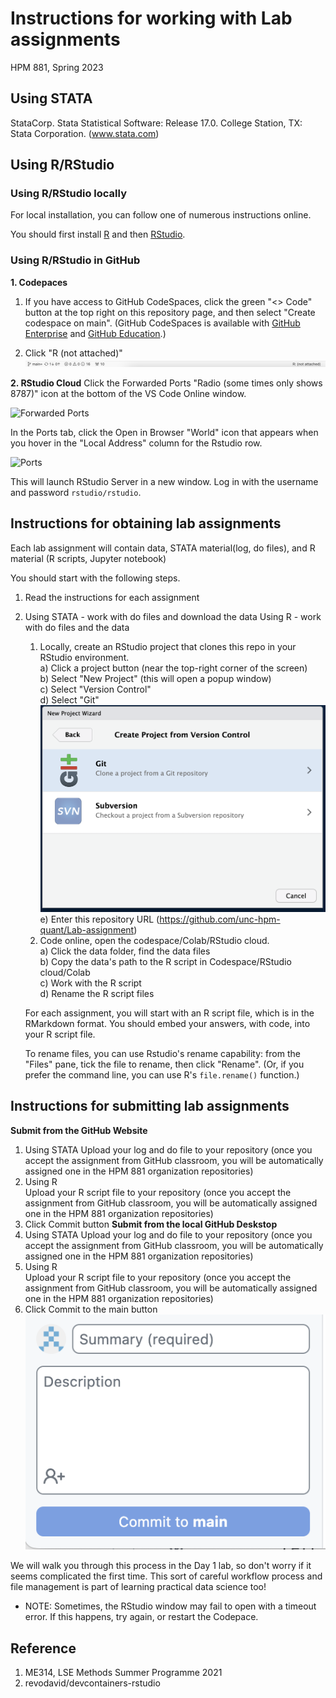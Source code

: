 # Instructions for working with Lab assignments

HPM 881, Spring 2023

## Using STATA
StataCorp. Stata Statistical Software: Release 17.0. College Station, TX: Stata Corporation.  (www.stata.com) 

## Using R/RStudio

### Using R/RStudio locally

For local installation, you can follow one of numerous instructions online.   

You should first install [R](https://cran.r-project.org) and then [RStudio](http://www.rstudio.com).


### Using R/RStudio in GitHub

**1. Codepaces**

1) If you have access to GitHub CodeSpaces, click the green "<> Code" button at the top right on this repository page, and then select "Create codespace on main". (GitHub CodeSpaces is available with [GitHub Enterprise](https://github.com/enterprise) and [GitHub Education](https://education.github.com/).)

2) Click "R (not attached)"
   ![codespace1.png](img/codespace1.png)


**2. RStudio Cloud**
Click the Forwarded Ports "Radio (some times only shows 8787)" icon at the bottom of the VS Code Online window.

![Forwarded Ports](img/forwarded_ports.png)

In the Ports tab, click the Open in Browser "World" icon that appears when you hover in the "Local Address" column for the Rstudio row.

![Ports](img/ports.png)

This will launch RStudio Server in a new window. Log in with the username and password `rstudio/rstudio`. 

## Instructions for obtaining lab assignments

Each lab assignment will contain data, STATA material(log, do files), and R material (R scripts, Jupyter notebook)

You should start with the following steps.

1.  Read the instructions for each assignment
2.  Using STATA - work with do files and download the data
    Using R -  work with do files and the data

    1) Locally, create an RStudio project that clones this repo in your RStudio environment.  
    a) Click a project button (near the top-right corner of the screen)  
    b) Select "New Project" (this will open a popup window)  
    c) Select "Version Control"  
    d) Select "Git"  ![R studio.png](img/R%20studio%201.png)
    e) Enter this repository URL (https://github.com/unc-hpm-quant/Lab-assignment)  
    2) Code online, open the codespace/Colab/RStudio cloud.  
    a) Click the data folder, find the data files  
    b) Copy the data's path to the R script in Codespace/RStudio cloud/Colab  
    c) Work with the R script  
    d) Rename the R script files

    For each assignment, you will start with an R script file, which is in the RMarkdown format.  You should embed your answers, with code, into your R script file.

    To rename files, you can use Rstudio's rename capability: from the "Files" pane, tick the file to rename, then click "Rename".  (Or, if you prefer the command line, you can use R's `file.rename()` function.)

## Instructions for submitting lab assignments
**Submit from the GitHub Website**
1. Using STATA
   Upload your log and do file to your repository (once you accept the assignment from GitHub classroom, you will be automatically assigned one in the HPM 881 organization repositories)  
2. Using R  
   Upload your R script file to your repository (once you accept the assignment from GitHub classroom, you will be automatically assigned one in the HPM 881 organization repositories)
3. Click Commit button
**Submit from the local GitHub Deskstop**
1. Using STATA
   Upload your log and do file to your repository (once you accept the assignment from GitHub classroom, you will be automatically assigned one in the HPM 881 organization repositories)  
2. Using R  
   Upload your R script file to your repository (once you accept the assignment from GitHub classroom, you will be automatically assigned one in the HPM 881 organization repositories)
3. Click Commit to the main button
   ![submit.png](img/submit.png)

We will walk you through this process in the Day 1 lab, so don't worry if it seems complicated the first time.  This sort of careful workflow process and file management is part of learning practical data science too!

* NOTE: Sometimes, the RStudio window may fail to open with a timeout error. If this happens, try again, or restart the Codepace.
## Reference
1. ME314, LSE Methods Summer Programme 2021
2. revodavid/devcontainers-rstudio
